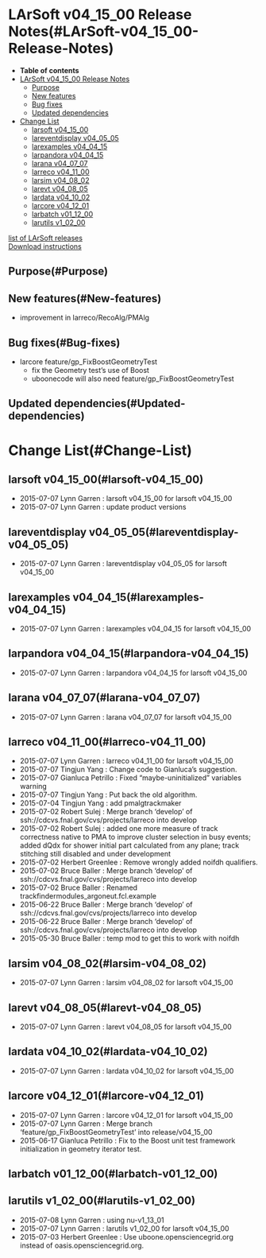 LArSoft v04\_15\_00 Release Notes(#LArSoft-v04_15_00-Release-Notes)
======================================================================

-   **Table of contents**
-   [LArSoft v04\_15\_00 Release Notes](#LArSoft-v04_15_00-Release-Notes)
    -   [Purpose](#Purpose)
    -   [New features](#New-features)
    -   [Bug fixes](#Bug-fixes)
    -   [Updated dependencies](#Updated-dependencies)
-   [Change List](#Change-List)
    -   [larsoft v04\_15\_00](#larsoft-v04_15_00)
    -   [lareventdisplay v04\_05\_05](#lareventdisplay-v04_05_05)
    -   [larexamples v04\_04\_15](#larexamples-v04_04_15)
    -   [larpandora v04\_04\_15](#larpandora-v04_04_15)
    -   [larana v04\_07\_07](#larana-v04_07_07)
    -   [larreco v04\_11\_00](#larreco-v04_11_00)
    -   [larsim v04\_08\_02](#larsim-v04_08_02)
    -   [larevt v04\_08\_05](#larevt-v04_08_05)
    -   [lardata v04\_10\_02](#lardata-v04_10_02)
    -   [larcore v04\_12\_01](#larcore-v04_12_01)
    -   [larbatch v01\_12\_00](#larbatch-v01_12_00)
    -   [larutils v1\_02\_00](#larutils-v1_02_00)

[list of LArSoft releases](LArSoft_release_list)\
[Download instructions](http://scisoft.fnal.gov/scisoft/bundles/larsoft/v04_15_00/larsoft-v04_15_00.html)

Purpose(#Purpose)
--------------------

New features(#New-features)
------------------------------

-   improvement in larreco/RecoAlg/PMAlg

Bug fixes(#Bug-fixes)
------------------------

-   larcore feature/gp\_FixBoostGeometryTest
    -   fix the Geometry test’s use of Boost
    -   uboonecode will also need feature/gp\_FixBoostGeometryTest

Updated dependencies(#Updated-dependencies)
----------------------------------------------

Change List(#Change-List)
============================

larsoft v04\_15\_00(#larsoft-v04_15_00)
------------------------------------------

-   2015-07-07 Lynn Garren : larsoft v04\_15\_00 for larsoft v04\_15\_00
-   2015-07-07 Lynn Garren : update product versions

lareventdisplay v04\_05\_05(#lareventdisplay-v04_05_05)
----------------------------------------------------------

-   2015-07-07 Lynn Garren : lareventdisplay v04\_05\_05 for larsoft v04\_15\_00

larexamples v04\_04\_15(#larexamples-v04_04_15)
--------------------------------------------------

-   2015-07-07 Lynn Garren : larexamples v04\_04\_15 for larsoft v04\_15\_00

larpandora v04\_04\_15(#larpandora-v04_04_15)
------------------------------------------------

-   2015-07-07 Lynn Garren : larpandora v04\_04\_15 for larsoft v04\_15\_00

larana v04\_07\_07(#larana-v04_07_07)
----------------------------------------

-   2015-07-07 Lynn Garren : larana v04\_07\_07 for larsoft v04\_15\_00

larreco v04\_11\_00(#larreco-v04_11_00)
------------------------------------------

-   2015-07-07 Lynn Garren : larreco v04\_11\_00 for larsoft v04\_15\_00
-   2015-07-07 Tingjun Yang : Change code to Gianluca’s suggestion.
-   2015-07-07 Gianluca Petrillo : Fixed “maybe-uninitialized” variables warning
-   2015-07-07 Tingjun Yang : Put back the old algorithm.
-   2015-07-04 Tingjun Yang : add pmalgtrackmaker
-   2015-07-02 Robert Sulej : Merge branch ‘develop’ of ssh://cdcvs.fnal.gov/cvs/projects/larreco into develop
-   2015-07-02 Robert Sulej : added one more measure of track correctness native to PMA to improve cluster selection in busy events; added dQdx for shower initial part calculated from any plane; track stitching still disabled and under development
-   2015-07-02 Herbert Greenlee : Remove wrongly added noifdh qualifiers.
-   2015-07-02 Bruce Baller : Merge branch ‘develop’ of ssh://cdcvs.fnal.gov/cvs/projects/larreco into develop
-   2015-07-02 Bruce Baller : Renamed trackfindermodules\_argoneut.fcl.example
-   2015-06-22 Bruce Baller : Merge branch ‘develop’ of ssh://cdcvs.fnal.gov/cvs/projects/larreco into develop
-   2015-06-22 Bruce Baller : Merge branch ‘develop’ of ssh://cdcvs.fnal.gov/cvs/projects/larreco into develop
-   2015-05-30 Bruce Baller : temp mod to get this to work with noifdh

larsim v04\_08\_02(#larsim-v04_08_02)
----------------------------------------

-   2015-07-07 Lynn Garren : larsim v04\_08\_02 for larsoft v04\_15\_00

larevt v04\_08\_05(#larevt-v04_08_05)
----------------------------------------

-   2015-07-07 Lynn Garren : larevt v04\_08\_05 for larsoft v04\_15\_00

lardata v04\_10\_02(#lardata-v04_10_02)
------------------------------------------

-   2015-07-07 Lynn Garren : lardata v04\_10\_02 for larsoft v04\_15\_00

larcore v04\_12\_01(#larcore-v04_12_01)
------------------------------------------

-   2015-07-07 Lynn Garren : larcore v04\_12\_01 for larsoft v04\_15\_00
-   2015-07-07 Lynn Garren : Merge branch ‘feature/gp\_FixBoostGeometryTest’ into release/v04\_15\_00
-   2015-06-17 Gianluca Petrillo : Fix to the Boost unit test framework initialization in geometry iterator test.

larbatch v01\_12\_00(#larbatch-v01_12_00)
--------------------------------------------

larutils v1\_02\_00(#larutils-v1_02_00)
------------------------------------------

-   2015-07-08 Lynn Garren : using nu-v1\_13\_01
-   2015-07-07 Lynn Garren : larutils v1\_02\_00 for larsoft v04\_15\_00
-   2015-07-03 Herbert Greenlee : Use uboone.opensciencegrid.org instead of oasis.opensciencegrid.org.
